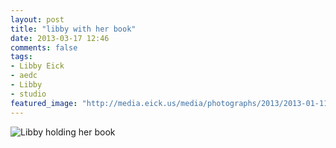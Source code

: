 ```yaml
---
layout: post
title: "libby with her book"
date: 2013-03-17 12:46
comments: false
tags: 
- Libby Eick
- aedc
- Libby
- studio
featured_image: "http://media.eick.us/media/photographs/2013/2013-01-11/Libby-Book-2013-01-11-at-18-04-00.jpg"
---
```


![Libby holding her book](http://media.eick.us/media/photographs/2013/2013-01-11/Libby-Book-2013-01-11-at-18-04-00.jpg)
